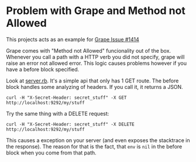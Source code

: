 # Problem with Grape and Method not Allowed

This projects acts as an example for [Grape Issue #1414](https://github.com/ruby-grape/grape/issues/1444)

Grape comes with "Method not Allowed" funcionality out of the box.
Whenever you call a path with a HTTP verb you did not specify, grape will raise an error not allowed error.
This logic causes problems however if you have a before block specified.

Look at [server.rb](server.rb). It's a simple api that only has 1 GET route. The before block handles some analyzing of headers. If you call it, it returns a JSON.

```
curl -H "X-Secret-Header: secret_stuff" -X GET http://localhost:9292/my/stuff
```

Try the same thing with a DELETE request:

```
curl -H "X-Secret-Header: secret_stuff" -X DELETE http://localhost:9292/my/stuff
```

This causes a exception on your server (and even exposes the stacktrace in the response).
The reason for that is the fact, that `env` is `nil` in the before block when you come from that path.
